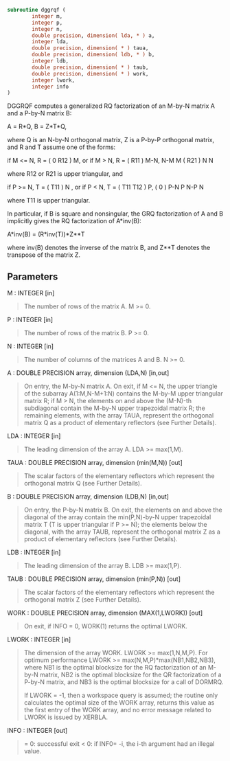 ```fortran
subroutine dggrqf (
        integer m,
        integer p,
        integer n,
        double precision, dimension( lda, * ) a,
        integer lda,
        double precision, dimension( * ) taua,
        double precision, dimension( ldb, * ) b,
        integer ldb,
        double precision, dimension( * ) taub,
        double precision, dimension( * ) work,
        integer lwork,
        integer info
)
```

DGGRQF computes a generalized RQ factorization of an M-by-N matrix A
and a P-by-N matrix B:

A = R\*Q,        B = Z\*T\*Q,

where Q is an N-by-N orthogonal matrix, Z is a P-by-P orthogonal
matrix, and R and T assume one of the forms:

if M <= N,  R = ( 0  R12 ) M,   or if M > N,  R = ( R11 ) M-N,
N-M  M                           ( R21 ) N
N

where R12 or R21 is upper triangular, and

if P >= N,  T = ( T11 ) N  ,   or if P < N,  T = ( T11  T12 ) P,
(  0  ) P-N                         P   N-P
N

where T11 is upper triangular.

In particular, if B is square and nonsingular, the GRQ factorization
of A and B implicitly gives the RQ factorization of A\*inv(B):

A\*inv(B) = (R\*inv(T))\*Z\*\*T

where inv(B) denotes the inverse of the matrix B, and Z\*\*T denotes the
transpose of the matrix Z.

## Parameters
M : INTEGER [in]
> The number of rows of the matrix A.  M >= 0.

P : INTEGER [in]
> The number of rows of the matrix B.  P >= 0.

N : INTEGER [in]
> The number of columns of the matrices A and B. N >= 0.

A : DOUBLE PRECISION array, dimension (LDA,N) [in,out]
> On entry, the M-by-N matrix A.
> On exit, if M <= N, the upper triangle of the subarray
> A(1:M,N-M+1:N) contains the M-by-M upper triangular matrix R;
> if M > N, the elements on and above the (M-N)-th subdiagonal
> contain the M-by-N upper trapezoidal matrix R; the remaining
> elements, with the array TAUA, represent the orthogonal
> matrix Q as a product of elementary reflectors (see Further
> Details).

LDA : INTEGER [in]
> The leading dimension of the array A. LDA >= max(1,M).

TAUA : DOUBLE PRECISION array, dimension (min(M,N)) [out]
> The scalar factors of the elementary reflectors which
> represent the orthogonal matrix Q (see Further Details).

B : DOUBLE PRECISION array, dimension (LDB,N) [in,out]
> On entry, the P-by-N matrix B.
> On exit, the elements on and above the diagonal of the array
> contain the min(P,N)-by-N upper trapezoidal matrix T (T is
> upper triangular if P >= N); the elements below the diagonal,
> with the array TAUB, represent the orthogonal matrix Z as a
> product of elementary reflectors (see Further Details).

LDB : INTEGER [in]
> The leading dimension of the array B. LDB >= max(1,P).

TAUB : DOUBLE PRECISION array, dimension (min(P,N)) [out]
> The scalar factors of the elementary reflectors which
> represent the orthogonal matrix Z (see Further Details).

WORK : DOUBLE PRECISION array, dimension (MAX(1,LWORK)) [out]
> On exit, if INFO = 0, WORK(1) returns the optimal LWORK.

LWORK : INTEGER [in]
> The dimension of the array WORK. LWORK >= max(1,N,M,P).
> For optimum performance LWORK >= max(N,M,P)\*max(NB1,NB2,NB3),
> where NB1 is the optimal blocksize for the RQ factorization
> of an M-by-N matrix, NB2 is the optimal blocksize for the
> QR factorization of a P-by-N matrix, and NB3 is the optimal
> blocksize for a call of DORMRQ.
> 
> If LWORK = -1, then a workspace query is assumed; the routine
> only calculates the optimal size of the WORK array, returns
> this value as the first entry of the WORK array, and no error
> message related to LWORK is issued by XERBLA.

INFO : INTEGER [out]
> = 0:  successful exit
> < 0:  if INF0= -i, the i-th argument had an illegal value.
